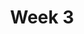 ---
title: Week 3
days:
  - date: 2019-09-09
    events:
      "**Lab**{: .label } [Lab 3](http://data100.datahub.berkeley.edu/hub/user-redirect/git-sync?repo=https://github.com/DS-100/fa19&subPath=lab/lab03/) (due Sept. 11)":
      "**Vitamin**{: .label } [Vitamin 3](https://www.gradescope.com/courses/57158/assignments/240805) (due Sept. 9)":
      "**Homework**{: .label } [Homework 2](http://data100.datahub.berkeley.edu/hub/user-redirect/git-sync?repo=https://github.com/DS-100/fa19&subPath=hw/hw2) (due Sept. 14)":
  - date: 2019-09-10
    events:
      "[Pandas I](https://docs.google.com/presentation/d/1RjphqhsYezBVklHqPvJvzaunQc0wAojFbZMHmixD8Yw) ([webcast](https://www.youtube.com/watch?v=HYfpePyi7Vk)) ([code](https://github.com/DS-100/fa19/tree/master/lecture/lec04))":
        "[Ch. 3](https://www.textbook.ds100.org/ch/03/pandas_intro.html)"
      "Intro to Pandas if you've taken Data 8 ([zip](https://github.com/DS-100/fa19/tree/master/lecture/lec04/pandas_for_data8_students.zip))":
  - date: 2019-09-11
    events:
      "**Discussion**{: .label } [Discussion 3](../resources/assets/discussions/disc03.pdf) ([solutions](../resources/assets/discussions/disc03_sol.pdf))":
  - date: 2019-09-12
    events:
      "Pandas II":
        "[Ch. 3](https://www.textbook.ds100.org/ch/03/pandas_intro.html)"
---